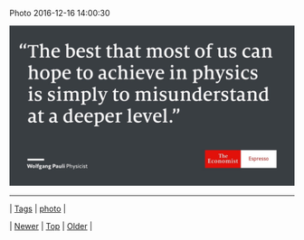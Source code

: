 <!--
title: Photo 2016-12-16 14
date: 2020-06-28T15:27:00.144Z
tags: photo
-->


Photo 2016-12-16 14:00:30

![](154547813842-0.jpg)

<!--BOTTOM-POST-NAVIGATION-->
---

| [Tags](tags.md) | [photo](tag-photo.md) |

| [Newer](154546313099.md) | [Top](index.md) | [Older](154555414890.md) |